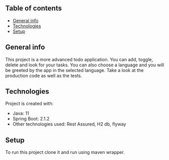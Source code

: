## Table of contents
* [General info](#general-info)
* [Technologies](#technologies)
* [Setup](#setup)

## General info
This project is a more advanced todo application. You can add, toggle, delete and look for your tasks.
You can also choose a language and you will be greeted by the app in the selected language.
Take a look at the production code as well as the tests.
	
## Technologies
Project is created with:
* Java: 11
* Spring Boot: 2.1.2
* Other technologies used: Rest Assured, H2 db, flyway
	
## Setup
To run this project clone it and run using maven wrapper.
